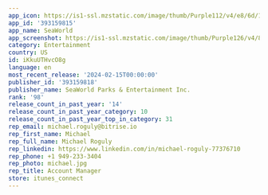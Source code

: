 ```yaml
---
app_icon: https://is1-ssl.mzstatic.com/image/thumb/Purple112/v4/e8/6d/1a/e86d1aee-1dbe-ea1b-36f8-b44e383b383e/AppIcon-1x_U007emarketing-0-7-0-85-220.png/1024x1024bb.png
app_id: '393159815'
app_name: SeaWorld
app_screenshot: https://is1-ssl.mzstatic.com/image/thumb/Purple126/v4/8f/1f/26/8f1f26d5-8d13-56a1-b98b-d35837ea3982/b28307f2-5af9-40bb-80bd-912194a92eac_MicrosoftTeams-image__U002874_U0029.png/1284x2778bb.png
category: Entertainment
country: US
id: iKkuUTHvcO8g
language: en
most_recent_release: '2024-02-15T00:00:00'
publisher_id: '393159818'
publisher_name: SeaWorld Parks & Entertainment Inc.
rank: '98'
release_count_in_past_year: '14'
release_count_in_past_year_category: 10
release_count_in_past_year_top_in_category: 31
rep_email: michael.roguly@bitrise.io
rep_first_name: Michael
rep_full_name: Michael Roguly
rep_linkedin: https://www.linkedin.com/in/michael-roguly-77376710
rep_phone: +1 949-233-3404
rep_photo: michael.jpg
rep_title: Account Manager
store: itunes_connect
---
```

